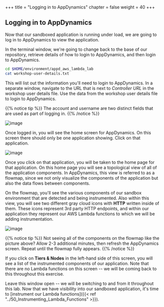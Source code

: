 +++
title = "Logging in to AppDynamics"
chapter = false
weight = 40
+++

## Logging in to AppDynamics

Now that our sandboxed application is running under load, we are going to log in to AppDynamics to view the application.

In the terminal window, we're going to change back to the base of our repository, retrieve details of how to login to AppDynamics, and then login to AppDynamics.

``` bash
cd $HOME/environment/appd_aws_lambda_lab
cat workshop-user-details.txt
```

This will list out the information you'll need to login to AppDynamics. In a separate window, navigate to the URL that is next to *Controller URL* in the workshop user details file. Use the data from the workshop user details file to login to AppDynamics.

{{% notice tip %}}
The account and username are two distinct fields that are used as part of logging in.
{{% /notice %}}

![image](/images/instrumenting_lambda_functions/First_Login_AppD.png)

Once logged in, you will see the home screen for AppDynamics. On this screen there should only be one application showing. Click on that application.

![image](/images/instrumenting_lambda_functions/AppD_Home_Screen.png)

Once you click on that application, you will be taken to the home page for that application. On this home page you will see a topological view of all of the application components. In AppDynamics, this view is referred to as a flowmap, since we not only visualize the components of the application but also the data flows between components.

On the flowmap, you'll see the various components of our sandbox environment that are detected and being instrumented. Also within this view, you will see two different gray cloud icons with **HTTP** written inside of them. These icons represent 3rd party HTTP endpoints, and within our application they represent our AWS Lambda functions to which we will be adding instrumentation.

![image](/images/instrumenting_lambda_functions/AppD_First_Flowmap.png)

{{% notice tip %}}
Not seeing all of the components on the flowmap like the picture above? Allow 2-3 additional minutes, then refresh the AppDynamics screen. Repeat until the flowmap fully appears.
{{% /notice %}}

If you click on **Tiers & Nodes** in the left-hand side of this screen, you will see a list of the instrumented components of our application. Note that there are no Lambda functions on this screen -- we will be coming back to this throughout this exercise.

Leave this window open -- we will be switching to and from it throughout this lab. Now that we have visibility into our sandboxed application, it's time to [instrument our Lambda functions]({{< ref "../50_Instrumenting_Lambda_Functions" >}}).
